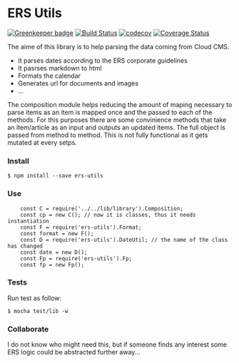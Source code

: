 # ERS Utils

[![Greenkeeper badge](https://badges.greenkeeper.io/EuropeanRespiratorySociety/ers-utils.svg)](https://greenkeeper.io/) [![Build Status](https://travis-ci.org/EuropeanRespiratorySociety/ers-utils.svg?branch=master)](https://travis-ci.org/EuropeanRespiratorySociety/ers-utils) [![codecov](https://codecov.io/gh/EuropeanRespiratorySociety/ers-utils/branch/master/graph/badge.svg)](https://codecov.io/gh/EuropeanRespiratorySociety/ers-utils) [![Coverage Status](https://coveralls.io/repos/github/EuropeanRespiratorySociety/ers-utils/badge.svg?branch=master)](https://coveralls.io/github/EuropeanRespiratorySociety/ers-utils?branch=master)

The aime of this library is to help parsing the data coming from Cloud CMS.

* It parses dates according to the ERS corporate guidelines
* It pasrses markdown to html
* Formats the calendar
* Generates url for documents and images
* ...

The composition module helps reducing the amount of maping necessary to parse items as an item is mapped once and the passed to each of the methods. For this purposes there are some convinience methods that take an item/article as an input and outputs an updated items. The full object is passed from method to method.
This is not fully functional as it gets mutated at every setps.

### Install

`$ npm install --save ers-utils`

### Use

```
    const C = require('../../lib/library').Composition;
    const cp = new C(); // now it is classes, thus it needs instantiation
    const F = require('ers-utils').Format;
    const format = new F();
    const D = require('ers-utils').DateUtil; // the name of the class has changed
    const date = new D();
    const Fp = require('ers-utils').Fp;
    const fp = new Fp();
```

### Tests

Run test as follow:

`$ mocha test/lib -w`

### Collaborate 
I do not know who might need this, but if someone finds any interest some ERS logic could be abstracted further away...

